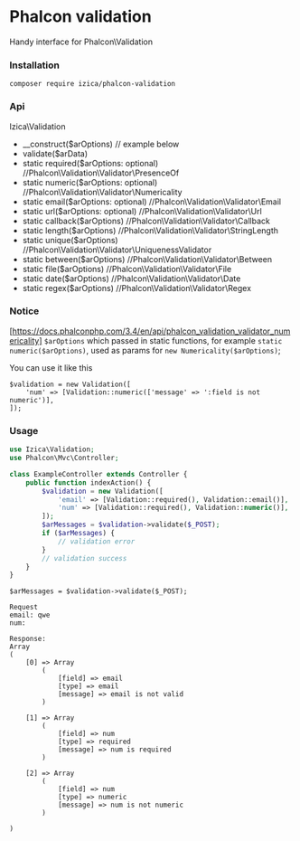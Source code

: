 # Phalcon validation

Handy interface for Phalcon\Validation

### Installation
```
composer require izica/phalcon-validation
```

### Api
Izica\Validation
* __construct($arOptions)  // example below
* validate($arData)
* static required($arOptions: optional) //Phalcon\Validation\Validator\PresenceOf
* static numeric($arOptions: optional) //Phalcon\Validation\Validator\Numericality
* static email($arOptions: optional) //Phalcon\Validation\Validator\Email
* static url($arOptions: optional) //Phalcon\Validation\Validator\Url
* static callback($arOptions) //Phalcon\Validation\Validator\Callback
* static length($arOptions) //Phalcon\Validation\Validator\StringLength
* static unique($arOptions) //Phalcon\Validation\Validator\UniquenessValidator
* static between($arOptions) //Phalcon\Validation\Validator\Between
* static file($arOptions) //Phalcon\Validation\Validator\File
* static date($arOptions) //Phalcon\Validation\Validator\Date
* static regex($arOptions) //Phalcon\Validation\Validator\Regex

### Notice
[https://docs.phalconphp.com/3.4/en/api/phalcon_validation_validator_numericality]
`$arOptions` which passed in static functions, for example `static numeric($arOptions)`,
used as params for `new Numericality($arOptions)`;

You can use it like this
```
$validation = new Validation([
    'num' => [Validation::numeric(['message' => ':field is not numeric')],
]);
```

### Usage
```php
use Izica\Validation;
use Phalcon\Mvc\Controller;

class ExampleController extends Controller {
    public function indexAction() {
        $validation = new Validation([
            'email' => [Validation::required(), Validation::email()],
            'num' => [Validation::required(), Validation::numeric()],
        ]);
        $arMessages = $validation->validate($_POST);
        if ($arMessages) {
            // validation error
        }
        // validation success
    }
}
```

```
$arMessages = $validation->validate($_POST);

Request
email: qwe
num: 

Response: 
Array
(
    [0] => Array
        (
            [field] => email
            [type] => email
            [message] => email is not valid
        )

    [1] => Array
        (
            [field] => num
            [type] => required
            [message] => num is required
        )

    [2] => Array
        (
            [field] => num
            [type] => numeric
            [message] => num is not numeric
        )

)



```

